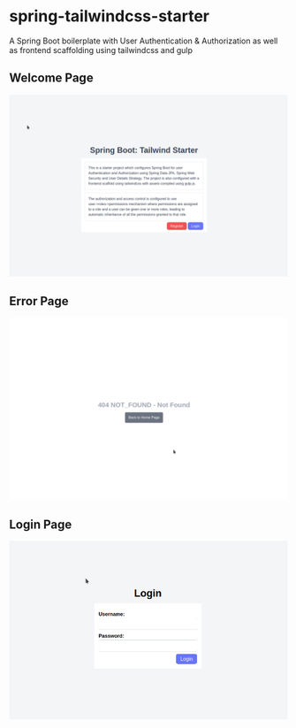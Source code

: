 # spring-tailwindcss-starter
A Spring Boot boilerplate with User Authentication &amp; Authorization as well as frontend scaffolding using tailwindcss and gulp

## Welcome Page
![img.png](img.png)

## Error Page
![img_1.png](img_1.png)

## Login Page
![img_2.png](img_2.png)